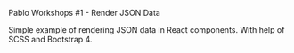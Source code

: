 Pablo Workshops #1 - Render JSON Data 

Simple example of rendering JSON data in React components.
With help of SCSS and Bootstrap 4. 